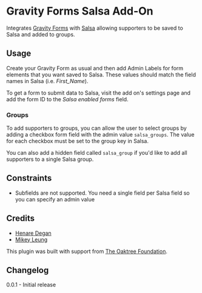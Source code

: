Gravity Forms Salsa Add-On
==========================================

Integrates [Gravity Forms][gravity] with [Salsa][salsa] allowing supporters
to be saved to Salsa and added to groups.

Usage
-----

Create your Gravity Form as usual and then add Admin Labels for form elements
that you want saved to Salsa. These values should match the field names
in Salsa (i.e. *First_Name*).

To get a form to submit data to Salsa, visit the add on's settings page
and add the form ID to the *Salsa enabled forms* field.

### Groups

To add supporters to groups, you can allow the user to select groups by
adding a checkbox form field with the admin value `salsa_groups`. The value
for each checkbox must be set to the group key in Salsa.

You can also add a hidden field called `salsa_group` if you'd like to
add all supporters to a single Salsa group.

Constraints
-----------

* Subfields are not supported. You need a single field per Salsa field so you can specify an admin value

Credits
-------

* [Henare Degan](http://www.henaredegan.com/)
* [Mikey Leung](http://www.mikeyleung.ca/)

This plugin was built with support from [The Oaktree Foundation][oaktree].

Changelog
---------

0.0.1 - Initial release

  [gravity]: http://www.gravityforms.com/
  [salsa]: http://www.salsalabs.com/
  [oaktree]: http://theoaktree.org/
